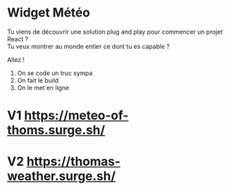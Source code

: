 # Widget Météo 

Tu viens de découvrir une solution plug and play pour commencer un projet React ?  
Tu veux montrer au monde entier ce dont tu es capable ?

Allez !

1. On se code un truc sympa
2. On fait le build
3. On le met en ligne

# V1 https://meteo-of-thoms.surge.sh/ 

# V2 https://thomas-weather.surge.sh/
